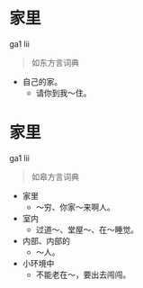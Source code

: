 # 家里
ga1 lii
> 如东方言词典
- 自己的家。
  - 请你到我～住。

# 家里
ga1 lii
> 如皋方言词典
- 家里
  - ～穷、你家～来啊人。
- 室内
  - 过道～、堂屋～、在～睡觉。
- 内部、内部的
  - ～人。
- 小环境中
  - 不能老在～，要出去闯闯。
